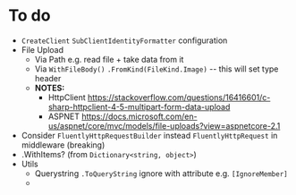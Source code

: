 # To do
- `CreateClient` `SubClientIdentityFormatter` configuration
- File Upload
  - Via Path e.g. read file + take data from it
  - Via `WithFileBody()`
    `.FromKind(FileKind.Image)` -- this will set type header
  - **NOTES:**
    - HttpClient https://stackoverflow.com/questions/16416601/c-sharp-httpclient-4-5-multipart-form-data-upload
    - ASPNET https://docs.microsoft.com/en-us/aspnet/core/mvc/models/file-uploads?view=aspnetcore-2.1
- Consider `FluentlyHttpRequestBuilder` instead `FluentlyHttpRequest` in middleware (breaking)
- .WithItems? (from `Dictionary<string, object>`)
- Utils
  - Querystring `.ToQueryString` ignore with attribute e.g. `[IgnoreMember]`
  - 
